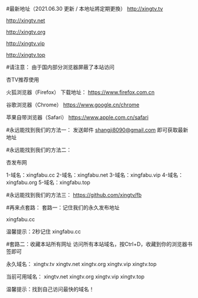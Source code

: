 #最新地址（2021.06.30 更新 / 本地址將定期更換）
http://xingtv.tv

http://xingtv.net

http://xingtv.org

http://xingtv.vip

http://xingtv.top


#请注意： 由于国内部分浏览器屏蔽了本站访问 

杏TV推荐使用 

火狐浏览器（Firefox）
下载地址： https://www.firefox.com.cn 

谷歌浏览器（Chrome）
https://www.google.cn/chrome 

苹果自带浏览器（Safari）
https://www.apple.com.cn/safari

#永远能找到我们的方法一：
发送邮件 shangji8090@gmail.com 即可获取最新地址

#永远能找到我们的方法二：

杏发布网 

1-域名：xingfabu.cc
2-域名：xingfabu.net
3-域名：xingfabu.vip
4-域名：xingfabu.org
5-域名：xingfabu.top

#永远能找到我们的方法三：
https://github.com/xingtv/fb

#再来点套路：
套路一：记住我们的永久发布地址

xingfabu.cc

温馨提示：2秒记住 xingfabu.cc

#套路二：收藏本站所有网址
访问所有本站域名，按Ctrl+D，收藏到你的浏览器书签即可

永久域名：
xingtv.tv
xingtv.net
xingtv.org
xingtv.vip
xingtv.top

当前可用域名：
xingtv.net
xingtv.org
xingtv.vip
xingtv.top

温馨提示：找到自己访问最快的域名！






